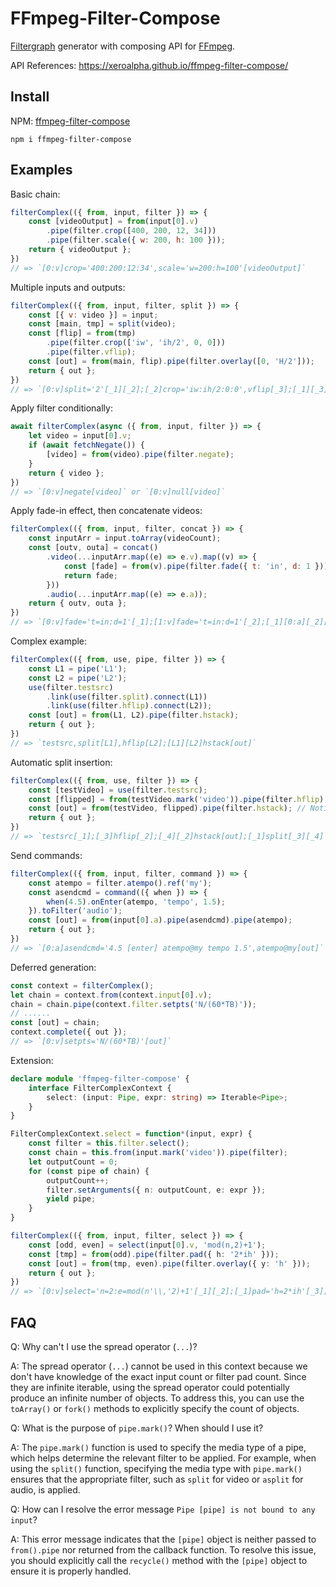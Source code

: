 # FFmpeg-Filter-Compose

[Filtergraph](https://ffmpeg.org/ffmpeg-filters.html#Filtergraph-description) generator with composing API for [FFmpeg](https://ffmpeg.org/).

API References: https://xeroalpha.github.io/ffmpeg-filter-compose/

## Install

NPM: [ffmpeg-filter-compose](https://www.npmjs.com/package/ffmpeg-filter-compose)

```
npm i ffmpeg-filter-compose
```

## Examples

Basic chain:
```js
filterComplex(({ from, input, filter }) => {
    const [videoOutput] = from(input[0].v)
        .pipe(filter.crop([400, 200, 12, 34]))
        .pipe(filter.scale({ w: 200, h: 100 }));
    return { videoOutput };
})
// => `[0:v]crop='400:200:12:34',scale='w=200:h=100'[videoOutput]`
```

Multiple inputs and outputs:
```js
filterComplex(({ from, input, filter, split }) => {
    const [{ v: video }] = input;
    const [main, tmp] = split(video);
    const [flip] = from(tmp)
        .pipe(filter.crop(['iw', 'ih/2', 0, 0]))
        .pipe(filter.vflip);
    const [out] = from(main, flip).pipe(filter.overlay([0, 'H/2']));
    return { out };
})
// => `[0:v]split='2'[_1][_2];[_2]crop='iw:ih/2:0:0',vflip[_3];[_1][_3]overlay='0:H/2'[out]`
```

Apply filter conditionally:
```js
await filterComplex(async ({ from, input, filter }) => {
    let video = input[0].v;
    if (await fetchNegate()) {
        [video] = from(video).pipe(filter.negate);
    }
    return { video };
})
// => `[0:v]negate[video]` or `[0:v]null[video]`
```

Apply fade-in effect, then concatenate videos:
```js
filterComplex(({ from, input, filter, concat }) => {
    const inputArr = input.toArray(videoCount);
    const [outv, outa] = concat()
        .video(...inputArr.map((e) => e.v).map((v) => {
            const [fade] = from(v).pipe(filter.fade({ t: 'in', d: 1 }));
            return fade;
        }))
        .audio(...inputArr.map((e) => e.a));
    return { outv, outa };
})
// => `[0:v]fade='t=in:d=1'[_1];[1:v]fade='t=in:d=1'[_2];[_1][0:a][_2][1:a]concat='n=2:v=1:a=1'[outv][outa]`
```

Complex example:
```js
filterComplex(({ from, use, pipe, filter }) => {
    const L1 = pipe('L1');
    const L2 = pipe('L2');
    use(filter.testsrc)
        .link(use(filter.split).connect(L1))
        .link(use(filter.hflip).connect(L2));
    const [out] = from(L1, L2).pipe(filter.hstack);
    return { out };
})
// => `testsrc,split[L1],hflip[L2];[L1][L2]hstack[out]`
```

Automatic split insertion:
```js
filterComplex(({ from, use, filter }) => {
    const [testVideo] = use(filter.testsrc);
    const [flipped] = from(testVideo.mark('video')).pipe(filter.hflip);
    const [out] = from(testVideo, flipped).pipe(filter.hstack); // Notice testVideo is used twice!
    return { out };
})
// => `testsrc[_1];[_3]hflip[_2];[_4][_2]hstack[out];[_1]split[_3][_4]`
```

Send commands:
```js
filterComplex(({ from, input, filter, command }) => {
    const atempo = filter.atempo().ref('my');
    const asendcmd = command(({ when }) => {
        when(4.5).onEnter(atempo, 'tempo', 1.5);
    }).toFilter('audio');
    const [out] = from(input[0].a).pipe(asendcmd).pipe(atempo);
    return { out };
})
// => `[0:a]asendcmd='4.5 [enter] atempo@my tempo 1.5',atempo@my[out]`
```

Deferred generation:
```js
const context = filterComplex();
let chain = context.from(context.input[0].v);
chain = chain.pipe(context.filter.setpts('N/(60*TB)'));
// ......
const [out] = chain;
context.complete({ out });
// => `[0:v]setpts='N/(60*TB)'[out]`
```

Extension:
```ts
declare module 'ffmpeg-filter-compose' {
    interface FilterComplexContext {
        select: (input: Pipe, expr: string) => Iterable<Pipe>;
    }
}

FilterComplexContext.select = function*(input, expr) {
    const filter = this.filter.select();
    const chain = this.from(input.mark('video')).pipe(filter);
    let outputCount = 0;
    for (const pipe of chain) {
        outputCount++;
        filter.setArguments({ n: outputCount, e: expr });
        yield pipe;
    }
}

filterComplex(({ from, input, filter, select }) => {
    const [odd, even] = select(input[0].v, 'mod(n,2)+1');
    const [tmp] = from(odd).pipe(filter.pad({ h: '2*ih' }));
    const [out] = from(tmp, even).pipe(filter.overlay({ y: 'h' }));
    return { out };
})
// => `[0:v]select='n=2:e=mod(n'\\,'2)+1'[_1][_2];[_1]pad='h=2*ih'[_3];[_3][_2]overlay='y=h'[out]`
```

## FAQ

Q: Why can't I use the spread operator (`...`)?

A: The spread operator (`...`) cannot be used in this context because we don't have knowledge of the exact input count or filter pad count. Since they are infinite iterable, using the spread operator could potentially produce an infinite number of objects. To address this, you can use the `toArray()` or `fork()` methods to explicitly specify the count of objects.

Q: What is the purpose of `pipe.mark()`? When should I use it?

A: The `pipe.mark()` function is used to specify the media type of a pipe, which helps determine the relevant filter to be applied. For example, when using the `split()` function, specifying the media type with `pipe.mark()` ensures that the appropriate filter, such as `split` for video or `asplit` for audio, is applied.

Q: How can I resolve the error message `Pipe [pipe] is not bound to any input`?

A: This error message indicates that the `[pipe]` object is neither passed to `from().pipe` nor returned from the callback function. To resolve this issue, you should explicitly call the `recycle()` method with the `[pipe]` object to ensure it is properly handled.

